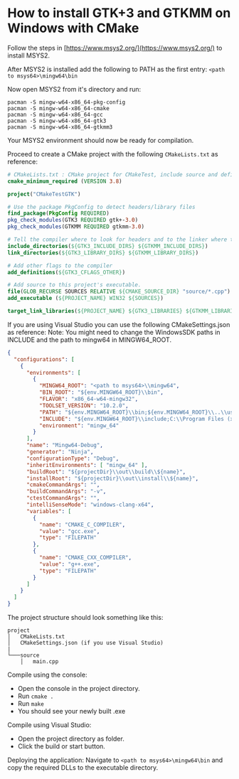 # How to install GTK+3 and GTKMM on Windows with CMake

Follow the steps in [https://www.msys2.org/](https://www.msys2.org/) to install MSYS2.

After MSYS2 is installed add the following to PATH as the first entry:
`<path to msys64>\mingw64\bin`

Now open MSYS2 from it's directory and run:
```
pacman -S mingw-w64-x86_64-pkg-config
pacman -S mingw-w64-x86_64-cmake
pacman -S mingw-w64-x86_64-gcc
pacman -S mingw-w64-x86_64-gtk3
pacman -S mingw-w64-x86_64-gtkmm3
```
Your MSYS2 environment should now be ready for compilation.

Proceed to create a CMake project with the following `CMakeLists.txt` as reference:

```cmake
# CMakeLists.txt : CMake project for CMakeTest, include source and define project specific logic here.
cmake_minimum_required (VERSION 3.8)

project("CMakeTestGTK")

# Use the package PkgConfig to detect headers/library files
find_package(PkgConfig REQUIRED)
pkg_check_modules(GTK3 REQUIRED gtk+-3.0)
pkg_check_modules(GTKMM REQUIRED gtkmm-3.0)

# Tell the compiler where to look for headers and to the linker where to look for libraries
include_directories(${GTK3_INCLUDE_DIRS} ${GTKMM_INCLUDE_DIRS})
link_directories(${GTK3_LIBRARY_DIRS} ${GTKMM_LIBRARY_DIRS})

# Add other flags to the compiler
add_definitions(${GTK3_CFLAGS_OTHER})

# Add source to this project's executable.
file(GLOB_RECURSE SOURCES RELATIVE ${CMAKE_SOURCE_DIR} "source/*.cpp")
add_executable (${PROJECT_NAME} WIN32 ${SOURCES})

target_link_libraries(${PROJECT_NAME} ${GTK3_LIBRARIES} ${GTKMM_LIBRARIES})
```

If you are using Visual Studio you can use the following CMakeSettings.json as reference:
Note: You might need to change the WindowsSDK paths in INCLUDE and the path to mingw64 in MINGW64_ROOT.
```json
{
  "configurations": [
    {
      "environments": [
        {
          "MINGW64_ROOT": "<path to msys64>\\mingw64",
          "BIN_ROOT": "${env.MINGW64_ROOT}\\bin",
          "FLAVOR": "x86_64-w64-mingw32",
          "TOOLSET_VERSION": "10.2.0",
          "PATH": "${env.MINGW64_ROOT}\\bin;${env.MINGW64_ROOT}\\..\\usr\\local\\bin;${env.MINGW64_ROOT}\\..\\usr\\bin;${env.MINGW64_ROOT}\\..\\bin;${env.PATH}",
          "INCLUDE": "${env.MINGW64_ROOT}\\include;C:\\Program Files (x86)\\Microsoft Visual Studio\\2019\\Community\\VC\\Tools\\MSVC\\14.27.29110\\include;;C:\\Program Files (x86)\\Microsoft Visual Studio\\2019\\Community\\VC\\Tools\\MSVC\\14.27.29110\\atlmfc\\include;C:\\Program Files (x86)\\Microsoft Visual Studio\\2019\\Community\\VC\\Auxiliary\\VS\\include;C:\\Program Files (x86)\\Windows Kits\\10\\Include\\10.0.17763.0\\ucrt;C:\\Program Files (x86)\\Windows Kits\\10\\Include\\10.0.17763.0\\um;C:\\Program Files (x86)\\Windows Kits\\10\\Include\\10.0.17763.0\\shared;C:\\Program Files (x86)\\Windows Kits\\10\\Include\\10.0.17763.0\\winrt;C:\\Program Files (x86)\\Windows Kits\\10\\Include\\10.0.17763.0\\cppwinrt;C:\\Program Files (x86)\\Windows Kits\\NETFXSDK\\4.8\\Include\\um",
          "environment": "mingw_64"
        }
      ],
      "name": "Mingw64-Debug",
      "generator": "Ninja",
      "configurationType": "Debug",
      "inheritEnvironments": [ "mingw_64" ],
      "buildRoot": "${projectDir}\\out\\build\\${name}",
      "installRoot": "${projectDir}\\out\\install\\${name}",
      "cmakeCommandArgs": "",
      "buildCommandArgs": "-v",
      "ctestCommandArgs": "",
      "intelliSenseMode": "windows-clang-x64",
      "variables": [
        {
          "name": "CMAKE_C_COMPILER",
          "value": "gcc.exe",
          "type": "FILEPATH"
        },
        {
          "name": "CMAKE_CXX_COMPILER",
          "value": "g++.exe",
          "type": "FILEPATH"
        }
      ]
    }
  ]
}
```
The project structure should look something like this:
```
project
│   CMakeLists.txt
│   CMakeSettings.json (if you use Visual Studio)
|
└───source
    │   main.cpp
```
Compile using the console:
- Open the console in the project directory.
- Run `cmake .`
- Run `make`
- You should see your newly built .exe

Compile using Visual Studio:
 - Open the project directory as folder.
 - Click the build or start button.

Deploying the application:
Navigate to `<path to msys64>\mingw64\bin` and copy the required DLLs to the executable directory.
